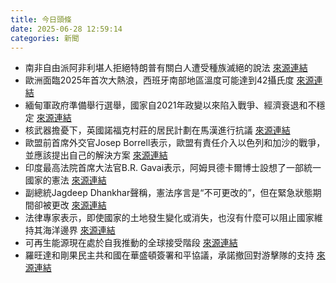 ```yaml
---
title: 今日頭條
date: 2025-06-28 12:59:14
categories: 新聞            
---
```

- 南非自由派阿非利堪人拒絕特朗普有關白人遭受種族滅絕的說法 [來源連結](https://www.theguardian.com/world/2025/jun/28/south-africa-liberal-afrikaners-reject-trump-white-genocide-claims)
- 歐洲面臨2025年首次大熱浪，西班牙南部地區溫度可能達到42攝氏度 [來源連結](https://www.theguardian.com/environment/2025/jun/28/europe-on-alert-as-first-major-heatwave-of-2025-pushes-temperatures-to-42c)
- 緬甸軍政府準備舉行選舉，國家自2021年政變以來陷入戰爭、經濟衰退和不穩定 [來源連結](https://asiatimes.com/2025/06/peace-theater-of-the-absurd-in-myanmar/)
- 核武器擔憂下，英國諾福克村莊的居民計劃在馬漢進行抗議 [來源連結](https://www.theguardian.com/uk-news/2025/jun/28/are-we-safe-nuclear-weapons-trepidation-norfolk-village-jets-marham)
- 歐盟前首席外交官Josep Borrell表示，歐盟有責任介入以色列和加沙的戰爭，並應該提出自己的解決方案 [來源連結](https://www.theguardian.com/world/2025/jun/28/eu-must-have-a-stronger-response-over-israel-gaza-says-former-chief-dipomat)
- 印度最高法院首席大法官B.R. Gavai表示，阿姆貝德卡爾博士設想了一部統一國家的憲法 [來源連結](https://www.thehindu.com/news/national/article-370-was-against-ambedkars-ideology-of-one-constitution-for-united-india-cji-gavai/article69748057.ece)
- 副總統Jagdeep Dhankhar聲稱，憲法序言是“不可更改的”，但在緊急狀態期間卻被更改 [來源連結](https://www.thehindu.com/news/national/preamble-of-constitution-not-changeable-but-was-changed-during-emergency-claims-v-p-dhankhar/article69747840.ece)
- 法律專家表示，即使國家的土地發生變化或消失，也沒有什麼可以阻止國家維持其海洋邊界 [來源連結](https://www.theguardian.com/environment/2025/jun/28/countries-should-keep-their-statehood-if-land-disappears-under-sea-ilc-report)
- 可再生能源現在處於自我推動的全球接受階段 [來源連結](https://www.theguardian.com/environment/ng-interactive/2025/jun/28/tipping-points-social-expert-on-fixing-climate-crisis)
- 羅旺達和剛果民主共和國在華盛頓簽署和平協議，承諾撤回對游擊隊的支持 [來源連結](https://www.japantimes.co.jp/news/2025/06/28/world/politics/rwanda-congo-peace-deal/)



